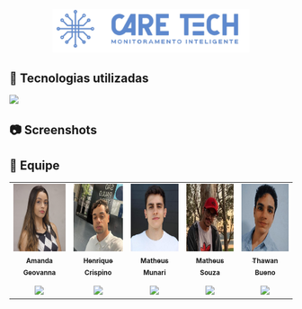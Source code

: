 <div align="center">
 <img src="web-data-viz/site/public/assets/imgs/logoazul 1.png" width="350em">
</div>

## 🚀 Tecnologias utilizadas

<div align="start">

 <p align="start">
  <a href="https://skillicons.dev">
    <img src="https://skillicons.dev/icons?i=html,css,js,java,nodejs,mysql" />  
  </a>
  

</div>

## 📷 Screenshots


## 👥 Equipe 

<table align = "center">
  
<td  align="center"><a  href= "https://github.com/amandageovanna"><img src="/web-data-viz/site/public/assets/equipe/amanda.jpg " border-radius="50%"; height="120px"; width="100px;"/><br/><sub><b> Amanda Geovanna </b></sub></a><br /><a  href="https://github.com/amandageovanna" ><br><img  src="projeto/public/assets/img/github.png"  width="20"/></a>
</td>


<td  align="center"><a  href= "https://github.com/Henrique-Crispino" ><img src="/web-data-viz/site/public/assets/equipe/henrique.jpeg"  border-radius="50%"; height="120px"; width="100px;"/><br/><sub><b> Henrique Crispino</b></sub></a><br /><a  href="https://github.com/Henrique-Crispino" ><br><img  src="projeto/public/assets/img/github.png"  width="20"/></a>
</td>


<td  align="center"><a  href="https://github.com/Matheus-Munari" ><img src="/web-data-viz/site/public/assets/equipe/munari.jpeg" border-radius="50%"; height="120px"; width="100px;"/><br/><sub><b> Matheus Munari </b></sub></a><br /><a  href="https://github.com/Matheus-Munari" ><br><img  src="projeto/public/assets/img/github.png"  width="20"/></a>
</td>


<td  align="center"><a  href="https://github.com/mhssouza" ><img src="/web-data-viz/site/public/assets/equipe/souza.jpeg" border-radius="50%";  height="120px"; width="100px;"/><br/><sub><b> Matheus Souza </b></sub></a><br /><a  href="https://github.com/mhssouza" ><br><img  src="projeto/public/assets/img/github.png"  width="20"/></a>
</td>


<td  align="center"><a  href="https://github.com/thawanBruno" ><img src="/web-data-viz/site/public/assets/equipe/thawan.jpeg" border-radius="50%";  height="120px"; width="100px;"/><br/><sub><b> Thawan Bueno </b></sub></a><br /><a  href="https://github.com/thawanBruno" ><br><img  src="projeto/public/assets/img/github.png"  width="20"/></a>
</td>


</table>